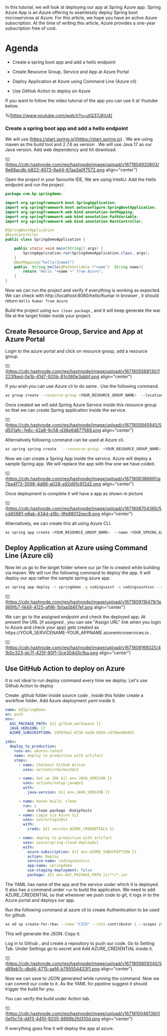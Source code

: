 In this tutorial, we will look at deploying our app at Spring Azure app. Spring Azure App is an Azure offering to seamlessly deploy Spring boot microservices at Azure. For this article, we hope you have an active Azure subscription. At the time of writing this article, Azure provides a one-year subscription free of cost.

# Agenda

* Create a spring boot app and add a hello endpoint
    
* Create Resource Group, Service and App at Azure Portal
    
* Deploy Application at Azure using Command Line (Azure cli)
    
* Use GitHub Action to deploy on Azure
    

If you want to follow the video tutorial of the app you can use it at Youtube below.

%[https://www.youtube.com/watch?v=uliQ37J8jU4] 

### Create a spring boot app and add a hello endpoint

We will use [https://start.spring.io](https://start.spring.io) . We are using maven as the build tool and 2.7.6 as version . We will use Java 17 as our Java version. Add web dependency and hit download.

![](https://cdn.hashnode.com/res/hashnode/image/upload/v1671804920603/9e68acdb-b822-4073-9a44-67aa3a0f7572.png align="center")

Open the project in your favourite IDE, We are using IntelliJ. Add the Hello endpoint and run the project.

```java
package com.kp.springdemo;

import org.springframework.boot.SpringApplication;
import org.springframework.boot.autoconfigure.SpringBootApplication;
import org.springframework.web.bind.annotation.GetMapping;
import org.springframework.web.bind.annotation.PathVariable;
import org.springframework.web.bind.annotation.RestController;

@SpringBootApplication
@RestController
public class SpringdemoApplication {

	public static void main(String[] args) {
		SpringApplication.run(SpringdemoApplication.class, args);
	}
	@GetMapping("hello/{name}")
	public  String hello(@PathVariable ("name")  String name){
		return "Hello "+name +" from Azure";
	}
}
```

Now we can run the project and verify if everything is working as expected. We can check with http://localhost:8080/hello/Kumar in browser , it should return `Hello Kumar from Azure`

Build the project using `mvn clean package` , and it will keep generate the war file at the target folder inside your project.

## Create Resource Group, Service and App at Azure Portal

Login to the azure portal and click on resource group, add a resource group.

![](https://cdn.hashnode.com/res/hashnode/image/upload/v1671805568130/1223fbed-0e1b-41d7-920b-81c060e3abbf.png align="center")

If you wish you can use Azure cli to do same . Use the following command.

```bash
az group create --resource-group <YOUR_RESOURCE_GROUP_NAME>  --location eastus
```

Once created we will add Spring Azure Service inside this resource group so that we can create Spring application inside the service.

![](https://cdn.hashnode.com/res/hashnode/image/upload/v1671805845945/5d501afc-7e6c-42a8-9c58-d38e6d677568.png align="center")

Alternatively following command can be used at Azure cli.

```bash
az spring spring create   --resource-group  <YOUR_RESOURCE_GROUP_NAME>  --name <YOUR_SPRING_AZURE_SERVICE_NAME> 
```

Now we can create a Spring App inside the service. Azure will deploy a sample Spring app. We will replace the app with thw one we have coded.

![](https://cdn.hashnode.com/res/hashnode/image/upload/v1671806386691/a7ba4f73-3598-4d88-a028-a92d91c6f2d2.png align="center")

Once deployment is complete it will have a app as shown in picture

![](https://cdn.hashnode.com/res/hashnode/image/upload/v1671808704360/5cd45681-e8ab-434d-a18c-9fe88012eec8.png align="center")

Alternatively, we can create this all using Azure CLI.

```bash
az spring app create <YOUR_RESOURCE_GROUP_NAME>  --name <YOUR_SPRING_AZURE_SERVICE_NAME>  --name <YOUR_SPRING_AAPP_NAME>  --assign-endpoint true
```

## Deploy Application at Azure using Command Line (Azure cli)

  
Now let us go to the target folder where our jar file is created while building via maven. We will run the following command to deploy the app. It will deploy our app rather the sample spring azure app.

```bash
az spring app deploy -n springdemo -g codingsaint -s codingsaintsvc --artifact-path springdemo-0.0.1-SNAPSHOT.jar
```

![](https://cdn.hashnode.com/res/hashnode/image/upload/v1671809116479/1e989fb7-f449-4125-af96-1bfaa0b6f7ef.png align="center")

We can go to the assigned endpoint and check the deployed app. At present the URL (if assigned , you can see "Assign URL" link when you login to Azure and check your app) gets created as https://YOUR\_SERVICENAME-YOUR\_APPNAME.azuremicroservices.io .

![](https://cdn.hashnode.com/res/hashnode/image/upload/v1671809166025/41b0c323-dc7f-425f-90f1-0ce304d3cfba.png align="center")

## Use GitHub Action to deploy on Azure

It is not ideal to run deploy command every time we deploy. Let's use Github Action to deploy

Create .github folder inside source code , inside this folder create a workflow folder. Add Azure deployment yaml inside it.

```yaml
name: AZSpringDemo
on: push
env:
  ASC_PACKAGE_PATH: ${{ github.workspace }}
  JAVA_VERSION: 17
  AZURE_SUBSCRIPTION: 29f6fde1-6736-4a36-b820-c879ba4868d1

jobs:
  deploy_to_production:
    runs-on: ubuntu-latest
    name: deploy to production with artifact
    steps:
      - name: Checkout Github Action
        uses: actions/checkout@v2

      - name: Set up JDK ${{ env.JAVA_VERSION }}
        uses: actions/setup-java@v1
        with:
          java-version: ${{ env.JAVA_VERSION }}

      - name: maven build, clean
        run: |
          mvn clean package -DskipTests
      - name: Login via Azure CLI
        uses: azure/login@v1
        with:
          creds: ${{ secrets.AZURE_CREDENTIALS }}

      - name: deploy to production with artifact
        uses: azure/spring-cloud-deploy@v1
        with:
          azure-subscription: ${{ env.AZURE_SUBSCRIPTION }}
          action: Deploy
          service-name: codingsaintsvc
          app-name: springdemo
          use-staging-deployment: false
          package: ${{ env.ASC_PACKAGE_PATH }}/**/*.jar
```

The YAML has name of the app and the service under which it is deployed. It also has a command under `run` to build the application. We need to add AZURE\_CREDENTIAL so that whenever we push code to git, it logs in to the Azure portal and deploys our app.

Run the following command at azure cli to create Authentication to be used for github.  

```bash
az ad sp create-for-rbac --name "CICD" --role contributor \ --scopes /subscriptions/{SUBSCRIPTION_ID/resourceGroups/{YOUR_RESOURCE_GROUP_NAME} \ --sdk-auth
```

This will generate the JSON. Copy it.

Log in to Github , and create a repository to push our code. Go to Setting Tab. Under Settings go to secret and Add AZURE\_CREDENTIAL inside it.

![](https://cdn.hashnode.com/res/hashnode/image/upload/v1671809859340/5d88eb7c-dbd4-4715-aaf4-b795554433f1.png align="center")

Now we can save to JSON generated while running the command. Now we can commit our code to it. As the YAML for pipeline suggest it should trigger the build for you.

You can verify the build under Action tab.

![](https://cdn.hashnode.com/res/hashnode/image/upload/v1671810046139/00e10c7d-d4f3-4410-9205-6699b2fd310d.png align="center")

If everything goes fine it will deploy the app at azure.
